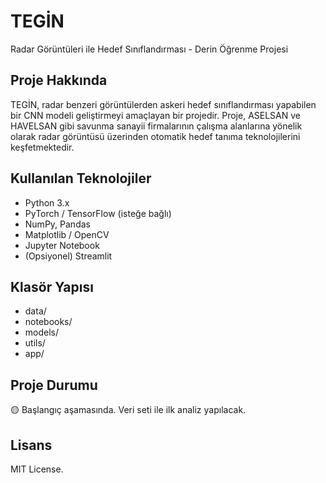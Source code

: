 # TEGİN

Radar Görüntüleri ile Hedef Sınıflandırması - Derin Öğrenme Projesi

##  Proje Hakkında
TEGİN, radar benzeri görüntülerden askeri hedef sınıflandırması yapabilen bir CNN modeli geliştirmeyi amaçlayan bir projedir. Proje, ASELSAN ve HAVELSAN gibi savunma sanayii firmalarının çalışma alanlarına yönelik olarak radar görüntüsü üzerinden otomatik hedef tanıma teknolojilerini keşfetmektedir.

##  Kullanılan Teknolojiler
- Python 3.x
- PyTorch / TensorFlow (isteğe bağlı)
- NumPy, Pandas
- Matplotlib / OpenCV
- Jupyter Notebook
- (Opsiyonel) Streamlit

##  Klasör Yapısı
- data/
- notebooks/
- models/
- utils/
- app/

##  Proje Durumu
🟡 Başlangıç aşamasında. Veri seti ile ilk analiz yapılacak.

##  Lisans
MIT License.
